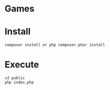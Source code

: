 # Games

# Install

```
composer install or php composer.phar install
```

# Execute

```
cd public
php index.php
```
